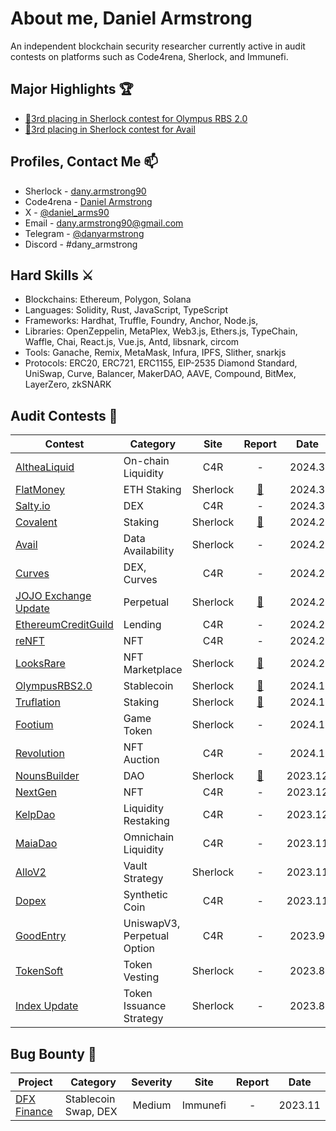 # About me, Daniel Armstrong
An independent blockchain security researcher currently active in audit contests on platforms such as Code4rena, Sherlock, and Immunefi.

## Major Highlights 🏆
- [🥉3rd placing in Sherlock contest for Olympus RBS 2.0](https://x.com/sherlockdefi/status/1759934562488967389?s=20)
- [🥉3rd placing in Sherlock contest for Avail](https://x.com/sherlockdefi/status/1751899064524795966?s=20)

## Profiles, Contact Me 📫
- Sherlock - [dany.armstrong90](https://audits.sherlock.xyz/watson/dany.armstrong90)
- Code4rena - [Daniel Armstrong](https://code4rena.com/@DanielArmstrong)
- X - [@daniel_arms90](https://twitter.com/daniel_arms90)
- Email - dany.armstrong90@gmail.com
- Telegram - [@danyarmstrong](https://t.co/z2Dh3zpqj3)
- Discord - #dany_armstrong

## Hard Skills ⚔️
- Blockchains: Ethereum, Polygon, Solana
- Languages: Solidity, Rust, JavaScript, TypeScript
- Frameworks: Hardhat, Truffle, Foundry, Anchor, Node.js, 
- Libraries: OpenZeppelin, MetaPlex, Web3.js, Ethers.js, TypeChain, Waffle, Chai, React.js, Vue.js, Antd, libsnark, circom
- Tools: Ganache, Remix, MetaMask, Infura, IPFS, Slither, snarkjs
- Protocols: ERC20, ERC721, ERC1155, EIP-2535 Diamond Standard, UniSwap, Curve, Balancer, MakerDAO, AAVE, Compound, BitMex, LayerZero, zkSNARK

## Audit Contests 📝

| Contest | Category | Site | Report | Date |
| - | - | :-: | :-: | :-: |
| [AltheaLiquid](https://code4rena.com/audits/2024-02-althea-liquid-infrastructure) | On-chain Liquidity | C4R | - | 2024.3 |
| [FlatMoney](https://audits.sherlock.xyz/contests/132) | ETH Staking | Sherlock | [📝](https://github.com/web3-master/audit-reports/blob/main/sherlock/2023-12-flatmoney/report.md) | 2024.3 |
| [Salty.io](https://code4rena.com/audits/2024-01-saltyio) | DEX | C4R | - | 2024.3 |
| [Covalent](https://audits.sherlock.xyz/contests/127) | Staking | Sherlock | [📝](https://github.com/web3-master/audit-reports/blob/main/sherlock/2023-11-covalent/report.md) | 2024.2 |
| [Avail](https://audits.sherlock.xyz/contests/146) | Data Availability | Sherlock | - | 2024.2 |
| [Curves](https://code4rena.com/audits/2024-01-curves) | DEX, Curves | C4R | - | 2024.2 |
| [JOJO Exchange Update](https://audits.sherlock.xyz/contests/136) | Perpetual | Sherlock | [📝](https://github.com/web3-master/audit-reports/blob/main/sherlock/2023-12-jojo-exchange-update/report.md) | 2024.2 |
| [EthereumCreditGuild](https://code4rena.com/audits/2023-12-ethereum-credit-guild) | Lending | C4R | - | 2024.2 |
| [reNFT](https://code4rena.com/audits/2024-01-renft) | NFT | C4R | - | 2024.2 |
| [LooksRare](https://audits.sherlock.xyz/contests/163) | NFT Marketplace | Sherlock | [📝](https://github.com/web3-master/audit-reports/blob/main/sherlock/2024-01-looksrare/report.md) | 2024.2 |
| [OlympusRBS2.0](https://audits.sherlock.xyz/contests/128) | Stablecoin | Sherlock | [📝](https://github.com/web3-master/audit-reports/blob/main/sherlock/2023-11-olympus/report.md) | 2024.1 |
| [Truflation](https://audits.sherlock.xyz/contests/151) | Staking | Sherlock | [📝](https://github.com/web3-master/audit-reports/blob/main/sherlock/2023-12-truflation/report.md) | 2024.1 |
| [Footium](https://audits.sherlock.xyz/contests/131) | Game Token | Sherlock | - | 2024.1 |
| [Revolution](https://code4rena.com/audits/2023-12-revolution-protocol) | NFT Auction | C4R | - | 2024.1 |
| [NounsBuilder](https://audits.sherlock.xyz/contests/111) | DAO | Sherlock | [📝](https://github.com/web3-master/audit-reports/blob/main/sherlock/2023-09-nounsbuilder/report.md) | 2023.12 |
| [NextGen](https://code4rena.com/audits/2023-10-nextgen) | NFT | C4R | - | 2023.12 |
| [KelpDao](https://code4rena.com/audits/2023-11-kelp-dao-rseth) | Liquidity Restaking | C4R | - | 2023.12 |
| [MaiaDao](https://code4rena.com/contests/2023-09-maia-dao-ulysses) | Omnichain Liquidity | C4R | - | 2023.11 |
| [AlloV2](https://audits.sherlock.xyz/contests/109) | Vault Strategy | Sherlock | - | 2023.11 |
| [Dopex](https://code4rena.com/contests/2023-08-dopex) | Synthetic Coin | C4R | - | 2023.11 |
| [GoodEntry](https://code4rena.com/contests/2023-08-good-entry) | UniswapV3, Perpetual Option | C4R | - | 2023.9 |
| [TokenSoft](https://audits.sherlock.xyz/contests/100) | Token Vesting | Sherlock | - | 2023.8 |
| [Index Update](https://audits.sherlock.xyz/contests/91) | Token Issuance Strategy | Sherlock | - | 2023.8 |


## Bug Bounty 📝

| Project | Category | Severity | Site | Report | Date |
| - | - | :-: | :-: | :-: | :-: |
| [DFX Finance](https://bugs.immunefi.com/dashboard/submission/26076) | Stablecoin Swap, DEX | Medium | Immunefi | - | 2023.11 |



<!--
**web3-master/web3-master** is a ✨ _special_ ✨ repository because its `README.md` (this file) appears on your GitHub profile.

Here are some ideas to get you started:

- 🔭 I’m currently working on ...
- 🌱 I’m currently learning ...
- 👯 I’m looking to collaborate on ...
- 🤔 I’m looking for help with ...
- 💬 Ask me about ...
- 📫 How to reach me: ...
- 😄 Pronouns: ...
- ⚡ Fun fact: ...
-->
